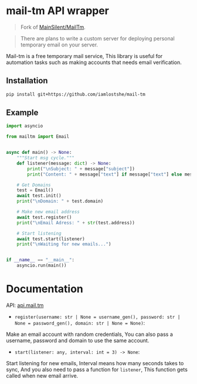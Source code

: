 # mail-tm API wrapper

> Fork of [MainSilent/MailTm](https://github.com/MainSilent/MailTm).

> There are plans to write a custom server for deploying personal temporary email on your server.

Mail-tm is a free temporary mail service, This library is useful for automation tasks such as making accounts that needs email verification.

## Installation

```bash
pip install git+https://github.com/iamlostshe/mail-tm
```

## Example

```python
import asyncio

from mailtm import Email


async def main() -> None:
    """Start msg cycle."""
    def listener(message: dict) -> None:
        print("\nSubject: " + message["subject"])
        print("Content: " + message["text"] if message["text"] else message["html"])

    # Get Domains
    test = Email()
    await test.init()
    print("\nDomain: " + test.domain)

    # Make new email address
    await test.register()
    print("\nEmail Adress: " + str(test.address))

    # Start listening
    await test.start(listener)
    print("\nWaiting for new emails...")


if __name__ == "__main__":
    asyncio.run(main())

```

# Documentation

API: [api.mail.tm](https://api.mail.tm/)

- `register(username: str | None = username_gen(), password: str | None = password_gen(), domain: str | None = None)`:

Make an email account with random credentials, You can also pass a username, password and domain to use the same account.

- `start(listener: any, interval: int = 3) -> None`:

Start listening for new emails, Interval means how many seconds takes to sync, And you also need to pass a function for `listener`, This function gets called when new email arrive.
